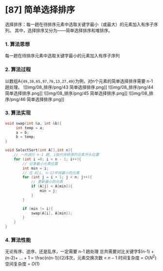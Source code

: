 # [87] 简单选择排序
选择排序：每⼀趟在待排序元素中选取关键字最⼩（或最⼤）的元素加入有序⼦序列。
其中，选择排序又分为——简单选择排序和堆排序。
### 1. 算法思想
每⼀趟在待排序元素中选取关键字最小的元素加⼊有序子序列
### 2. 算法过程
以数组A`{49,38,65,97,76,13,27,49}`为例，对n个元素的简单选择排序需要 n-1 趟处理。
![[img/08_排序/png/43 简单选择排序.png]]
![[img/08_排序/png/44 简单选择排序.png]]
![[img/08_排序/png/45 简单选择排序.png]]
![[img/08_排序/png/46 简单选择排序.png]]
### 3. 算法实现
```c
void swap(int &a, int &b){
     int temp = a;
     a = b;
     b = temp; 
}

void SelectSort(int A[],int n){
    // 一共进行 n-1 趟, i指代待排序的元素开头位置
    for (int i =0; i < n - 1; i++){
        // 记录最小元素位置
        int min = i;
        // 在 A[i, n-1]中找最小的元素
        for (int j = i + 1; j < n; j++){
            // 更新最小的元素
            if (A[j] < A[min]){
                min = j;
            }
        }

        if (min != i){
            swap(A[i], A[min]);
        }
    }
}
```
### 4. 算法性能
⽆论有序、逆序、还是乱序，⼀定需要 n-1 趟处理
总共需要对⽐关键字$(n-1) + (n-2)+ … + 1 = \frac{n(n-1)}{2}$次，元素交换次数 < $n-1$
时间复杂度 = $O(N^2)$
空间复杂度 = $O(1)$
